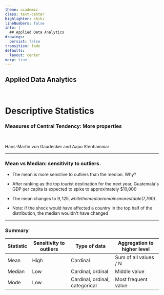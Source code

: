 ```yaml
---
theme: academic
class: text-center
highlighter: shiki
lineNumbers: false
info: |
  ## Applied Data Analytics
drawings:
  persist: false
transition: fade
defaults:
  layout: center
marp: true
---
```


## Applied Data Analytics

<br>

# Descriptive Statistics

### Measures of Central Tendency: More properties

<br>

Hans-Martin von Gaudecker and Aapo Stenhammar

---



### Mean vs Median: sensitivity to outliers.

- The mean is more sensitive to outliers than the median. Why?

- After ranking as the top tourist destination for the next year, Guatemala's GDP per capita is expected to spike to approximately $10,000

- The mean changes to $9,125, while the median remains more stable ($7,790)

- Note: if the shock would have affected a country in the top half of the distribution, the median wouldn't have changed

---

### Summary

| Statistic | Sensitivity to outliers | Type of data | Aggregation to higher level |
| --------- | ----------------------- | ------------ | --------------------------- |
| Mean      | High                    | Cardinal    | Sum of all values / N |
| Median    | Low                     | Cardinal, ordinal | Middle value |
| Mode      | Low                     | Cardinal, ordinal, categorical | Most frequent value |

